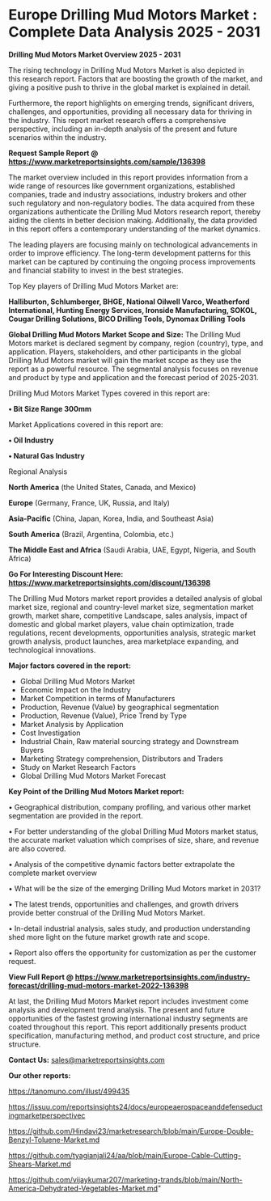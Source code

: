 # Europe Drilling Mud Motors Market : Complete Data Analysis 2025 - 2031

<Strong> Drilling Mud Motors Market Overview 2025 - 2031</strong>

The rising technology in Drilling Mud Motors Market is also depicted in this research report. Factors that are boosting the growth of the market, and giving a positive push to thrive in the global market is explained in detail.

Furthermore, the report highlights on emerging trends, significant drivers, challenges, and opportunities, providing all necessary data for thriving in the industry. This report market research offers a comprehensive perspective, including an in-depth analysis of the present and future scenarios within the industry.

<strong>Request Sample Report @ <a href=https://www.marketreportsinsights.com/sample/136398>https://www.marketreportsinsights.com/sample/136398</a></strong>

The market overview included in this report provides information from a wide range of resources like government organizations, established companies, trade and industry associations, industry brokers and other such regulatory and non-regulatory bodies. The data acquired from these organizations authenticate the Drilling Mud Motors research report, thereby aiding the clients in better decision making. Additionally, the data provided in this report offers a contemporary understanding of the market dynamics.

The leading players are focusing mainly on technological advancements in order to improve efficiency. The long-term development patterns for this market can be captured by continuing the ongoing process improvements and financial stability to invest in the best strategies.

Top Key players of Drilling Mud Motors Market are:

<strong>Halliburton, Schlumberger, BHGE, National Oilwell Varco, Weatherford International, Hunting Energy Services, Ironside Manufacturing, SOKOL, Cougar Drilling Solutions, BICO Drilling Tools, Dynomax Drilling Tools</strong>

<strong><b>Global Drilling Mud Motors Market Scope and Size:</b></strong>
The Drilling Mud Motors market is declared segment by company, region (country), type, and application. Players, stakeholders, and other participants in the global Drilling Mud Motors market will gain the market scope as they use the report as a powerful resource. The segmental analysis focuses on revenue and product by type and application and the forecast period of 2025-2031.

Drilling Mud Motors Market Types covered in this report are:

<strong>• Bit Size Range 300mm</strong>

Market Applications covered in this report are:

<strong>• Oil Industry

• Natural Gas Industry</strong> 

Regional Analysis

<strong>North America</strong> (the United States, Canada, and Mexico)

<strong>Europe</strong> (Germany, France, UK, Russia, and Italy)

<strong>Asia-Pacific</strong> (China, Japan, Korea, India, and Southeast Asia)

<strong>South America</strong> (Brazil, Argentina, Colombia, etc.)

<strong>The Middle East and Africa</strong> (Saudi Arabia, UAE, Egypt, Nigeria, and South Africa)

<strong>Go For Interesting Discount Here: <a href=https://www.marketreportsinsights.com/discount/136398>https://www.marketreportsinsights.com/discount/136398</a></strong>

The Drilling Mud Motors market report provides a detailed analysis of global market size, regional and country-level market size, segmentation market growth, market share, competitive Landscape, sales analysis, impact of domestic and global market players, value chain optimization, trade regulations, recent developments, opportunities analysis, strategic market growth analysis, product launches, area marketplace expanding, and technological innovations.

<strong><b>Major factors covered in the report:</b></strong>
<ul>
  <li>Global Drilling Mud Motors Market </li>
  <li>Economic Impact on the Industry</li>
  <li>Market Competition in terms of Manufacturers</li>
  <li>Production, Revenue (Value) by geographical segmentation</li>
  <li>Production, Revenue (Value), Price Trend by Type</li>
  <li>Market Analysis by Application</li>
  <li>Cost Investigation</li>
  <li>Industrial Chain, Raw material sourcing strategy and Downstream Buyers</li>
  <li>Marketing Strategy comprehension, Distributors and Traders</li>
  <li>Study on Market Research Factors</li>
  <li>Global Drilling Mud Motors Market Forecast</li>
</ul>

<strong><b>Key Point of the Drilling Mud Motors Market report:</b></strong>

• Geographical distribution, company profiling, and various other market segmentation are provided in the report.

• For better understanding of the global Drilling Mud Motors market status, the accurate market valuation which comprises of size, share, and revenue are also covered.

• Analysis of the competitive dynamic factors better extrapolate the complete market overview

• What will be the size of the emerging Drilling Mud Motors market in 2031?

• The latest trends, opportunities and challenges, and growth drivers provide better construal of the Drilling Mud Motors Market.

• In-detail industrial analysis, sales study, and production understanding shed more light on the future market growth rate and scope.

• Report also offers the opportunity for customization as per the customer request.

<strong><b>View Full Report @ <a href=https://www.marketreportsinsights.com/industry-forecast/drilling-mud-motors-market-2022-136398>https://www.marketreportsinsights.com/industry-forecast/drilling-mud-motors-market-2022-136398</a></b></strong>


At last, the Drilling Mud Motors Market report includes investment come analysis and development trend analysis. The present and future opportunities of the fastest growing international industry segments are coated throughout this report. This report additionally presents product specification, manufacturing method, and product cost structure, and price structure.

<strong>Contact Us:</strong>
sales@marketreportsinsights.com

<strong>Our other reports:</strong>

<a href=https://tanomuno.com/illust/499435>https://tanomuno.com/illust/499435</a>

<a href=https://issuu.com/reportsinsights24/docs/europeaerospaceanddefenseductingmarketperspectivec>https://issuu.com/reportsinsights24/docs/europeaerospaceanddefenseductingmarketperspectivec</a>

<a href=https://github.com/Hindavi23/marketresearch/blob/main/Europe-Double-Benzyl-Toluene-Market.md>https://github.com/Hindavi23/marketresearch/blob/main/Europe-Double-Benzyl-Toluene-Market.md</a>

<a href=https://github.com/tyagianjali24/aa/blob/main/Europe-Cable-Cutting-Shears-Market.md>https://github.com/tyagianjali24/aa/blob/main/Europe-Cable-Cutting-Shears-Market.md</a>

<a href=https://github.com/vijaykumar207/marketing-trands/blob/main/North-America-Dehydrated-Vegetables-Market.md>https://github.com/vijaykumar207/marketing-trands/blob/main/North-America-Dehydrated-Vegetables-Market.md</a>"
